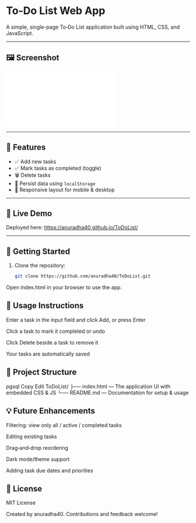 # To-Do List Web App

A simple, single-page To‑Do List application built using HTML, CSS, and JavaScript.

---


## 🖼️ Screenshot

![App Screenshot](file:///C:/Users/M%20ANURADHA/OneDrive/Desktop/Projects/To-Do%20List/index.html)

---


## 🌟 Features

- ✅ Add new tasks
- ✅ Mark tasks as completed (toggle)
- 🗑️ Delete tasks
- 💾 Persist data using `localStorage`
- 📱 Responsive layout for mobile & desktop

---

## 🔗 Live Demo

Deployed here: https://anuradha40.github.io/ToDoList/

---

## 🚀 Getting Started

1. Clone the repository:
   ```bash
   git clone https://github.com/anuradha40/ToDoList.git
Open index.html in your browser to use the app.

## 🧰 Usage Instructions
Enter a task in the input field and click Add, or press Enter

Click a task to mark it completed or undo

Click Delete beside a task to remove it

Your tasks are automatically saved

## 📁 Project Structure
pgsql
Copy
Edit
ToDoList/
├── index.html    — The application UI with embedded CSS & JS
└── README.md     — Documentation for setup & usage
## 💡 Future Enhancements
Filtering: view only all / active / completed tasks

Editing existing tasks

Drag‑and‑drop reordering

Dark mode/theme support

Adding task due dates and priorities

## 📄 License
MIT License

Created by anuradha40. Contributions and feedback welcome!



